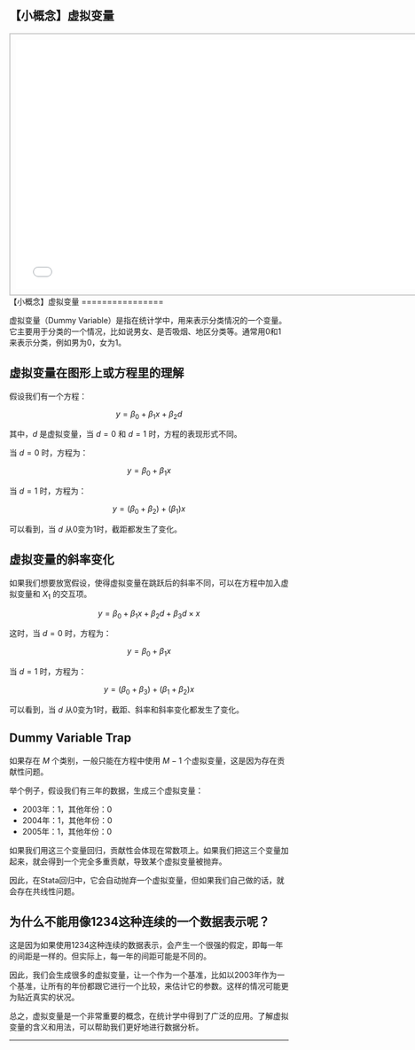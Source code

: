 ## 【小概念】虚拟变量
<div style="text-align: center;">
  <div style="border: 2px solid #ccc; padding: 10px; display: inline-block;">
<iframe src="//player.bilibili.com/player.html?bvid=BV1M7411K7ob&page=1" scrolling="no" border="0" frameborder="no" framespacing="0" allowfullscreen="true" style="width: 750px; height: 450px;"></iframe>  </div>
</div>
【小概念】虚拟变量
================

虚拟变量（Dummy Variable）是指在统计学中，用来表示分类情况的一个变量。它主要用于分类的一个情况，比如说男女、是否吸烟、地区分类等。通常用0和1来表示分类，例如男为0，女为1。

虚拟变量在图形上或方程里的理解
------------------------

假设我们有一个方程：

$$y = \beta_0 + \beta_1 x + \beta_2 d$$

其中，$d$ 是虚拟变量，当 $d = 0$ 和 $d = 1$ 时，方程的表现形式不同。

当 $d = 0$ 时，方程为：

$$y = \beta_0 + \beta_1 x$$

当 $d = 1$ 时，方程为：

$$y = (\beta_0 + \beta_2) + (\beta_1 ) x$$

可以看到，当 $d$ 从0变为1时，截距都发生了变化。


虚拟变量的斜率变化
--------------

如果我们想要放宽假设，使得虚拟变量在跳跃后的斜率不同，可以在方程中加入虚拟变量和 $X_1$ 的交互项。

$$y = \beta_0 + \beta_1 x + \beta_2 d + \beta_3 d \times x$$

这时，当 $d = 0$ 时，方程为：

$$y = \beta_0 + \beta_1 x$$

当 $d = 1$ 时，方程为：

$$y = (\beta_0 + \beta_3) + (\beta_1 + \beta_2) x$$

可以看到，当 $d$ 从0变为1时，截距、斜率和斜率变化都发生了变化。


Dummy Variable Trap
-----------------

如果存在 $M$ 个类别，一般只能在方程中使用 $M-1$ 个虚拟变量，这是因为存在贡献性问题。

举个例子，假设我们有三年的数据，生成三个虚拟变量：

* 2003年：1，其他年份：0
* 2004年：1，其他年份：0
* 2005年：1，其他年份：0

如果我们用这三个变量回归，贡献性会体现在常数项上。如果我们把这三个变量加起来，就会得到一个完全多重贡献，导致某个虚拟变量被抛弃。

因此，在Stata回归中，它会自动抛弃一个虚拟变量，但如果我们自己做的话，就会存在共线性问题。

为什么不能用像1234这种连续的一个数据表示呢？
----------------------------------

这是因为如果使用1234这种连续的数据表示，会产生一个很强的假定，即每一年的间距是一样的。但实际上，每一年的间距可能是不同的。

因此，我们会生成很多的虚拟变量，让一个作为一个基准，比如以2003年作为一个基准，让所有的年份都跟它进行一个比较，来估计它的参数。这样的情况可能更为贴近真实的状况。

总之，虚拟变量是一个非常重要的概念，在统计学中得到了广泛的应用。了解虚拟变量的含义和用法，可以帮助我们更好地进行数据分析。
- - - - - -
